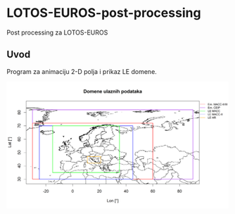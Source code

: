 # LOTOS-EUROS-post-processing
Post processing za LOTOS-EUROS

## Uvod
Program za animaciju 2-D polja i prikaz LE domene. 

![GitHub Logo](./images/Domene.png)

